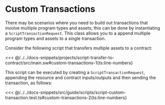 # Custom Transactions

There may be scenarios where you need to build out transactions that involve multiple program types and assets; this can be done by instantiating a `ScriptTransactionRequest`. This class allows you to a append multiple program types and assets to a single transaction.

Consider the following script that transfers multiple assets to a contract:

<<< @/../../docs-snippets/projects/script-transfer-to-contract/src/main.sw#custom-transactions-1{ts:line-numbers}

This script can be executed by creating a `ScriptTransactionRequest`, appending the resource and contract inputs/outputs and then sending the transaction, as follows:

<<< @/../../docs-snippets/src/guide/scripts/script-custom-transaction.test.ts#custom-transactions-2{ts:line-numbers}